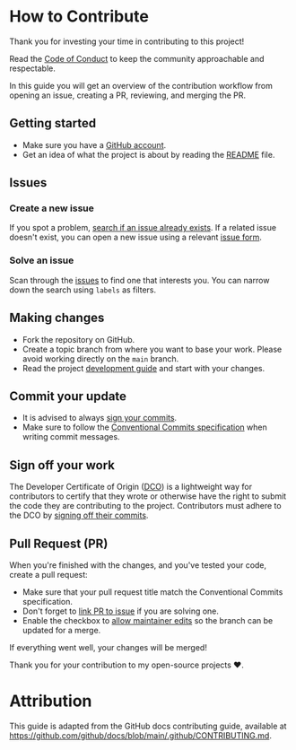 
# How to Contribute

Thank you for investing your time in contributing to this project!

Read the [Code of Conduct](CODE_OF_CONDUCT.md) to keep the community approachable and respectable.

In this guide you will get an overview of the contribution workflow from opening an issue, creating a PR, reviewing, and merging the PR.


## Getting started

- Make sure you have a [GitHub account](https://github.com/join).
- Get an idea of what the project is about by reading the [README](README.md) file.


## Issues

### Create a new issue

If you spot a problem, [search if an issue already exists](https://docs.github.com/en/github/searching-for-information-on-github/searching-on-github/searching-issues-and-pull-requests#search-by-the-title-body-or-comments). If a related issue doesn't exist, you can open a new issue using a relevant [issue form](https://github.com/x55xaa/proxy-dll/issues/new/choose).

### Solve an issue

Scan through the [issues](https://github.com/x55xaa/proxy-dll/issues) to find one that interests you. You can narrow down the search using `labels` as filters.


## Making changes

- Fork the repository on GitHub.
- Create a topic branch from where you want to base your work. Please avoid working directly on the `main` branch.
- Read the project [development guide](DEVELOPMENT.md) and start with your changes.

 
## Commit your update

- It is advised to always [sign your commits](https://docs.github.com/en/authentication/managing-commit-signature-verification/signing-commits).
- Make sure to follow the [Conventional Commits specification](https://www.conventionalcommits.org/en/v1.0.0) when writing commit messages.


## Sign off your work

The Developer Certificate of Origin ([DCO](http://developercertificate.org/)) is a lightweight way for contributors to certify that they wrote or otherwise have the right to submit the code they are contributing to the project. Contributors must adhere to the DCO by [signing off their commits](https://git-scm.com/docs/git-commit#Documentation/git-commit.txt--s).


## Pull Request (PR)

When you're finished with the changes, and you've tested your code, create a pull request:

- Make sure that your pull request title match the Conventional Commits specification.
- Don't forget to [link PR to issue](https://docs.github.com/en/issues/tracking-your-work-with-issues/linking-a-pull-request-to-an-issue) if you are solving one.
- Enable the checkbox to [allow maintainer edits](https://docs.github.com/en/pull-requests/collaborating-with-pull-requests/working-with-forks/allowing-changes-to-a-pull-request-branch-created-from-a-fork) so the branch can be updated for a merge.

If everything went well, your changes will be merged!

Thank you for your contribution to my open-source projects ❤️.


# Attribution

This guide is adapted from the GitHub docs contributing guide, available at https://github.com/github/docs/blob/main/.github/CONTRIBUTING.md.

